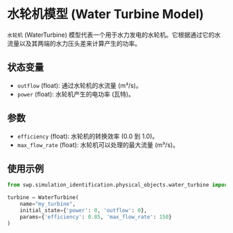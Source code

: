 # 水轮机模型 (Water Turbine Model)

`水轮机` (WaterTurbine) 模型代表一个用于水力发电的水轮机。它根据通过它的水流量以及其两端的水力压头差来计算产生的功率。

## 状态变量

-   `outflow` (float): 通过水轮机的水流量 (m³/s)。
-   `power` (float): 水轮机产生的电功率 (瓦特)。

## 参数

-   `efficiency` (float): 水轮机的转换效率 (0.0 到 1.0)。
-   `max_flow_rate` (float): 水轮机可以处理的最大流量 (m³/s)。

## 使用示例

```python
from swp.simulation_identification.physical_objects.water_turbine import WaterTurbine

turbine = WaterTurbine(
    name="my_turbine",
    initial_state={'power': 0, 'outflow': 0},
    params={'efficiency': 0.85, 'max_flow_rate': 150}
)
```
